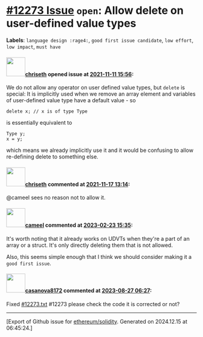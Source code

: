 # [\#12273 Issue](https://github.com/ethereum/solidity/issues/12273) `open`: Allow delete on user-defined value types
**Labels**: `language design :rage4:`, `good first issue candidate`, `low effort`, `low impact`, `must have`


#### <img src="https://avatars.githubusercontent.com/u/9073706?v=4" width="50">[chriseth](https://github.com/chriseth) opened issue at [2021-11-11 15:56](https://github.com/ethereum/solidity/issues/12273):

We do not allow any operator on user defined value types, but `delete` is special: It is implicitly used when we remove an array element and variables of user-defined value type have a default value - so
```
delete x; // x is of type Type
```
is essentially equivalent to
```
Type y;
x = y;
```
which means we already implicitly use it and it would be confusing to allow re-defining delete to something else.

#### <img src="https://avatars.githubusercontent.com/u/9073706?v=4" width="50">[chriseth](https://github.com/chriseth) commented at [2021-11-17 13:14](https://github.com/ethereum/solidity/issues/12273#issuecomment-971570163):

@cameel sees no reason not to allow it.

#### <img src="https://avatars.githubusercontent.com/u/137030?v=4" width="50">[cameel](https://github.com/cameel) commented at [2023-02-23 15:35](https://github.com/ethereum/solidity/issues/12273#issuecomment-1441989737):

It's worth noting that it already works on UDVTs when they're a part of an array or a struct. It's only directly deleting them that is not allowed.

Also, this seems simple enough that I think we should consider making it a `good first issue`.

#### <img src="https://avatars.githubusercontent.com/u/124442971?u=3851dd27576204e2d43b1611f9f3cc9228909b08&v=4" width="50">[casanova8172](https://github.com/casanova8172) commented at [2023-08-27 06:27](https://github.com/ethereum/solidity/issues/12273#issuecomment-1694583942):

Fixed
[#12273.txt](https://github.com/ethereum/solidity/files/12447399/12273.txt)
 #12273
please check the code it is corrected or not?


-------------------------------------------------------------------------------



[Export of Github issue for [ethereum/solidity](https://github.com/ethereum/solidity). Generated on 2024.12.15 at 06:45:24.]

